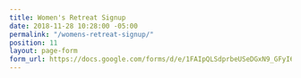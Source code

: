 ```yaml
---
title: Women's Retreat Signup
date: 2018-11-28 10:28:00 -05:00
permalink: "/womens-retreat-signup/"
position: 11
layout: page-form
form_url: https://docs.google.com/forms/d/e/1FAIpQLSdprbeUSeDGxN9_GFyI6LNbC-b3ATkpG4WpuDN0tnkHrbZhTw/viewform?usp=sf_link
---
```


